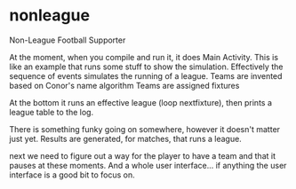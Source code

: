 nonleague
=========

Non-League Football Supporter

At the moment, when you compile and run it, it does Main Activity. This is like an example that runs some stuff to show the simulation.
Effectively the sequence of events simulates the running of a league.
Teams are invented based on Conor's name algorithm
Teams are assigned fixtures

At the bottom it runs an effective league (loop nextfixture), then prints a league table to the log.

There is something funky going on somewhere, however it doesn't matter just yet. Results are generated, for matches, that runs a league.

next we need to figure out a way for the player to have a team and that it pauses at these moments. And a whole user interface... if anything the user interface is a good bit to focus on.